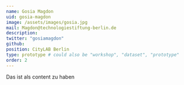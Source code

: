 ```yaml
---
name: Gosia Magdon
uid: gosia-magdon
image: /assets/images/gosia.jpg
mail: Magdon@technologiestiftung-berlin.de
description:
twitter: "gosiamagdon"
github: 
position: CityLAB Berlin
type: prototype # could also be "workshop", "dataset", "prototype"
order: 2
---
```



Das ist als content zu haben
